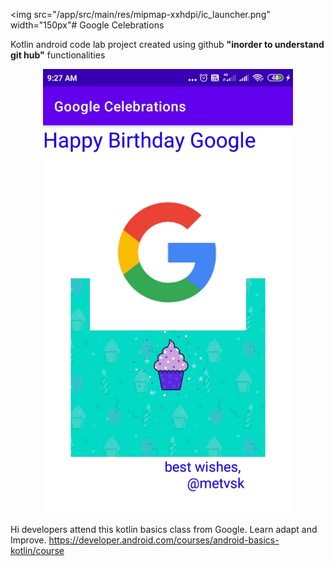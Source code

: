<img src="/app/src/main/res/mipmap-xxhdpi/ic_launcher.png" width="150px"</img># Google Celebrations

Kotlin android code lab project created using github **"inorder to understand git hub"** functionalities



<div align="center">
    <img src="/screenshots/shot1.jpg" width="400px"</img>
</div>


Hi developers attend this kotlin basics class from Google.
Learn adapt and Improve.
https://developer.android.com/courses/android-basics-kotlin/course
